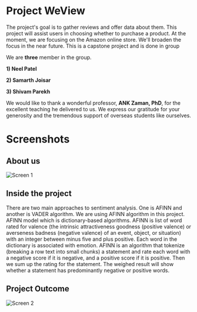 # Project WeView

The project's goal is to gather reviews and offer data about them. This project will assist users in choosing whether to purchase a product. At the moment, we are focusing on the Amazon online store. We'll broaden the focus in the near future. This is a capstone project and is done in group

We are **three** member in the group.

**1) Neel Patel**

**2) Samarth Joisar**

**3) Shivam Parekh**

We would like to thank a wonderful professor, **ANK Zaman, PhD**, for the excellent teaching he delivered to us. We express our gratitude for your generosity and the tremendous support of overseas students like ourselves.

# Screenshots

## About us

![Screen 1](https://raw.githubusercontent.com/npatel5302/weview/master/public/images/aboutus.png)

## Inside the project

There are two main approaches to sentiment analysis. One is AFINN and another is VADER algorithm. We are using AFINN algorithm in this project. AFINN model which is dictionary-based algorithms.
AFINN is list of word rated for valence (the intrinsic attractiveness goodness (positive valence) or averseness badness (negative valence) of an event, object, or situation) with an integer between minus five and plus positive. Each word in the dictionary is associated with emotion.
AFINN is an algorithm that tokenize (breaking a row text into small chunks) a statement and rate each word with a negative score if it is negative, and a positive score if it is positive. Then we sum up the rating for the statement. The weighed result will show whether a statement has predominantly negative or positive words.

## Project Outcome

![Screen 2](https://raw.githubusercontent.com/npatel5302/weview/master/public/images/productOutcome.jpeg)
